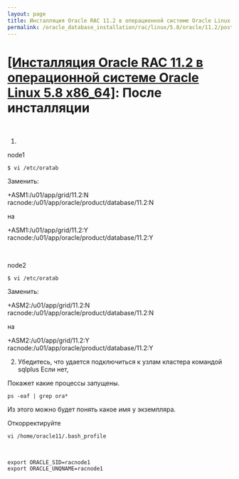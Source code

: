 ```yaml
---
layout: page
title: Инсталляция Oracle RAC 11.2 в операционной системе Oracle Linux 5.8 x86_64
permalink: /oracle_database_installation/rac/linux/5.8/oracle/11.2/post-installation-tasks/
---
```


# <a href="/oracle_database_installation/rac/linux/5.8/oracle/11.2/">[Инсталляция Oracle RAC 11.2 в операционной системе Oracle Linux 5.8 x86_64]</a>: После инсталляции

<br/>

1)

node1

	$ vi /etc/oratab

Заменить:

+ASM1:/u01/app/grid/11.2:N
racnode:/u01/app/oracle/product/database/11.2:N

на

+ASM1:/u01/app/grid/11.2:Y
racnode:/u01/app/oracle/product/database/11.2:Y


<br/>


node2


	$ vi /etc/oratab

Заменить:

+ASM2:/u01/app/grid/11.2:N
racnode:/u01/app/oracle/product/database/11.2:N

на

+ASM2:/u01/app/grid/11.2:Y
racnode:/u01/app/oracle/product/database/11.2:Y



2) Убедитесь, что удается подключиться к узлам кластера командой sqlplus
Если нет,

Покажет какие процессы запущены.

	ps -eaf | grep ora*

Из этого можно будет понять какое имя у экземпляра.

Откорректируйте

	vi /home/oracle11/.bash_profile

<br/>

	export ORACLE_SID=racnode1
	export ORACLE_UNQNAME=racnode1
